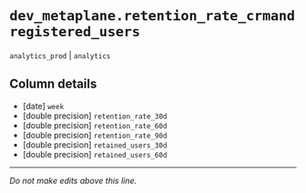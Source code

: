 # `dev_metaplane.retention_rate_crmandregistered_users`
`analytics_prod` | `analytics`

## Column details
* [date]      `week`
* [double precision] `retention_rate_30d`
* [double precision] `retention_rate_60d`
* [double precision] `retention_rate_90d`
* [double precision] `retained_users_30d`
* [double precision] `retained_users_60d`

-------------------------------------------------------------------------------
*Do not make edits above this line.*
